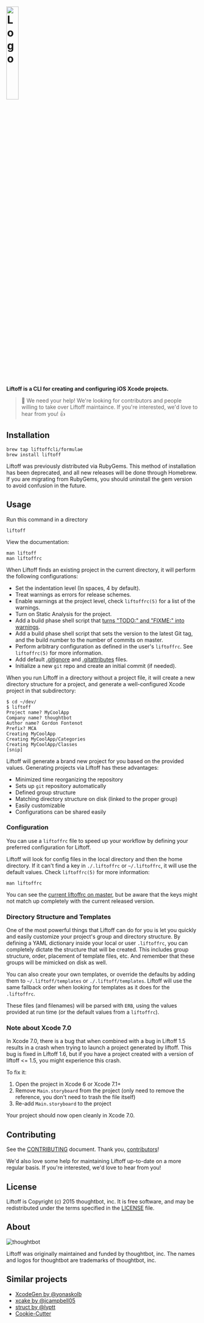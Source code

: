 # <img src="http://liftoffcli.github.io/liftoff/logo.png" alt="Logo" width="25%">

**Liftoff is a CLI for creating and configuring iOS Xcode projects.**

> 👋 We need your help!
> We're looking for contributors and people willing to take over Liftoff maintaince.
> If you're interested, we'd love to hear from you! 👍

## Installation

    brew tap liftoffcli/formulae
    brew install liftoff

Liftoff was previously distributed via RubyGems. This method of installation has
been deprecated, and all new releases will be done through Homebrew. If you are
migrating from RubyGems, you should uninstall the gem version to avoid confusion
in the future.

## Usage

Run this command in a directory

    liftoff

View the documentation:

    man liftoff
    man liftoffrc

When Liftoff finds an existing project in the current directory, it will
perform the following configurations:

* Set the indentation level (In spaces, 4 by default).
* Treat warnings as errors for release schemes.
* Enable warnings at the project level, check `liftoffrc(5)` for a list of the warnings.
* Turn on Static Analysis for the project.
* Add a build phase shell script that [turns "TODO:" and "FIXME:" into
  warnings][deallocated-todo].
* Add a build phase shell script that sets the version to the latest Git tag,
  and the build number to the number of commits on master.
* Perform arbitrary configuration as defined in the user's `liftoffrc`. See
  `liftoffrc(5)` for more information.
* Add default [.gitignore] and [.gitattributes] files.
* Initialize a new `git` repo and create an initial commit (if needed).

[.gitignore]: https://github.com/liftoffcli/liftoff/blob/master/templates/gitignore
[.gitattributes]: https://github.com/liftoffcli/liftoff/blob/master/templates/gitattributes
[deallocated-todo]: http://deallocatedobjects.com/posts/show-todos-and-fixmes-as-warnings-in-xcode-4

When you run Liftoff in a directory without a project file, it will create a
new directory structure for a project, and generate a well-configured Xcode
project in that subdirectory:

```
$ cd ~/dev/
$ liftoff
Project name? MyCoolApp
Company name? thoughtbot
Author name? Gordon Fontenot
Prefix? MCA
Creating MyCoolApp
Creating MyCoolApp/Categories
Creating MyCoolApp/Classes
[snip]
```

Liftoff will generate a brand new project for you based on the provided
values. Generating projects via Liftoff has these advantages:

* Minimized time reorganizing the repository
* Sets up `git` repository automatically
* Defined group structure
* Matching directory structure on disk (linked to the proper group)
* Easily customizable
* Configurations can be shared easily

### Configuration

You can use a `liftoffrc` file to speed up your workflow by defining your
preferred configuration for Liftoff.

Liftoff will look for config files in the local directory and then the home
directory. If it can't find a key in `./.liftoffrc` or `~/.liftoffrc`, it will
use the default values. Check `liftoffrc(5)` for more information:

    man liftoffrc

You can see the [current liftoffrc on master][liftoffrc], but be aware that
the keys might not match up completely with the current released version.

[liftoffrc]: https://github.com/liftoffcli/liftoff/blob/master/defaults/liftoffrc

### Directory Structure and Templates

One of the most powerful things that Liftoff can do for you is let you quickly
and easily customize your project's group and directory structure. By defining
a YAML dictionary inside your local or user `.liftoffrc`, you can completely
dictate the structure that will be created. This includes group structure,
order, placement of template files, etc. And remember that these groups will
be mimicked on disk as well.

You can also create your own templates, or override the defaults by adding
them to `~/.liftoff/templates` or `./.liftoff/templates`. Liftoff will use the
same fallback order when looking for templates as it does for the
`.liftoffrc`.

These files (and filenames) will be parsed with `ERB`, using the values
provided at run time (or the default values from a `liftoffrc`).

### Note about Xcode 7.0

In Xcode 7.0, there is a bug that when combined with a bug in Liftoff 1.5
results in a crash when trying to launch a project generated by liftoff. This
bug is fixed in Liftoff 1.6, but if you have a project created with a version
of liftoff <= 1.5, you might experience this crash.

To fix it:

1. Open the project in Xcode 6 or Xcode 7.1+
2. Remove `Main.storyboard` from the project (only need to remove the
   reference, you don't need to trash the file itself)
3. Re-add `Main.storyboard` to the project

Your project should now open cleanly in Xcode 7.0.

Contributing
------------

See the [CONTRIBUTING] document. Thank you, [contributors]!

[CONTRIBUTING]: CONTRIBUTING.md
[contributors]: https://github.com/liftoffcli/Liftoff/graphs/contributors

We'd also love some help for maintaining Liftoff up-to-date on a more regular basis. If you're interested, we'd love to hear from you!

License
-------

Liftoff is Copyright (c) 2015 thoughtbot, inc. It is free software, and may be
redistributed under the terms specified in the [LICENSE] file.

[LICENSE]: /LICENSE.txt

About
-----

![thoughtbot](https://thoughtbot.com/logo.png)

Liftoff was originally maintained and funded by thoughtbot, inc. The names and
logos for thoughtbot are trademarks of thoughtbot, inc.

Similar projects
----------------

* [XcodeGen by @yonaskolb](https://github.com/yonaskolb/XcodeGen)
* [xcake by @jcampbell05](https://github.com/jcampbell05/xcake)
* [struct by @lyptt](https://github.com/lyptt/struct)
* [Cookie-Cutter](http://cookiecutter.readthedocs.io/en/latest/)
